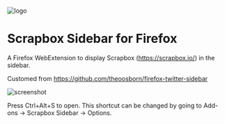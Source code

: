 ![logo](https://i.gyazo.com/thumb/1000/355038d293760d3c1763d46f048f27e3-png.png)
# Scrapbox Sidebar for Firefox
A Firefox WebExtension to display Scrapbox (https://scrapbox.io/) in the sidebar.

Customed from https://github.com/theoosborn/firefox-twitter-sidebar

<!-- <a href="https://addons.mozilla.org/en-US/firefox/addon/twitter-sidebar/">![downloadbutton](https://addons.cdn.mozilla.net/static/img/addons-buttons/AMO-button_2.png)</a> -->

![screenshot](https://i.gyazo.com/thumb/1000/4d22e0efb99cecd6a33cd7359997942d-png.png)

Press Ctrl+Alt+S to open. This shortcut can be changed by going to Add-ons -> Scrapbox Sidebar -> Options.
